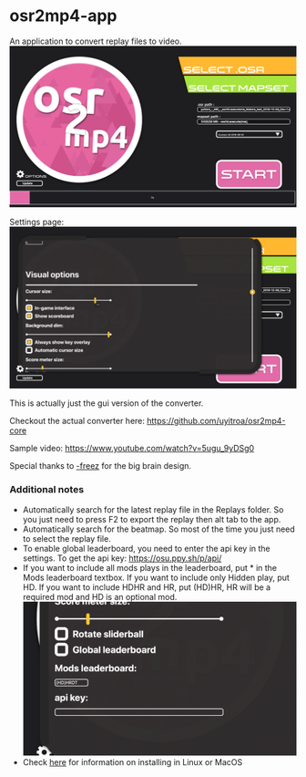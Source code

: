 # osr2mp4-app
 An application to convert replay files to video.
 ![](images/mainwindow.png)
 
 Settings page:
 ![](images/settings.png)
 
 This is actually just the gui version of the converter.
 
 Checkout the actual converter here: https://github.com/uyitroa/osr2mp4-core
 
 Sample video: https://www.youtube.com/watch?v=5ugu_9yDSg0

 Special thanks to [-freez](https://osu.ppy.sh/users/9141169) for the big brain design.
 

### Additional notes
+ Automatically search for the latest replay file in the Replays folder. So you just need to press F2 to export the replay then alt tab to the app.
+ Automatically search for the beatmap. So most of the time you just need to select the replay file.
+ To enable global leaderboard, you need to enter the api key in the settings. To get the api key: https://osu.ppy.sh/p/api/
+ If you want to include all mods plays in the leaderboard, put * in the Mods leaderboard textbox. If you want to include only Hidden play, put HD. If you want to include HDHR and HR, put (HD)HR, HR will be a required mod and HD is an optional mod.
![](images/mods.png)
+ Check [here](MacOSLinuxInstall.md) for information on installing in Linux or MacOS


